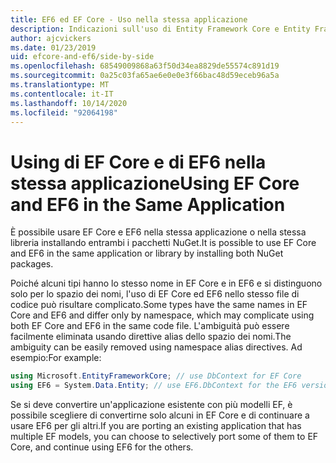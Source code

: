 ```yaml
---
title: EF6 ed EF Core - Uso nella stessa applicazione
description: Indicazioni sull'uso di Entity Framework Core e Entity Framework 6 nella stessa applicazione
author: ajcvickers
ms.date: 01/23/2019
uid: efcore-and-ef6/side-by-side
ms.openlocfilehash: 68549009868a63f50d34ea8829de55574c891d19
ms.sourcegitcommit: 0a25c03fa65ae6e0e0e3f66bac48d59eceb96a5a
ms.translationtype: MT
ms.contentlocale: it-IT
ms.lasthandoff: 10/14/2020
ms.locfileid: "92064198"
---
```

# <a name="using-ef-core-and-ef6-in-the-same-application"></a><span data-ttu-id="c7bf9-103">Using di EF Core e di EF6 nella stessa applicazione</span><span class="sxs-lookup"><span data-stu-id="c7bf9-103">Using EF Core and EF6 in the Same Application</span></span>

<span data-ttu-id="c7bf9-104">È possibile usare EF Core e EF6 nella stessa applicazione o nella stessa libreria installando entrambi i pacchetti NuGet.</span><span class="sxs-lookup"><span data-stu-id="c7bf9-104">It is possible to use EF Core and EF6 in the same application or library by installing both NuGet packages.</span></span>

<span data-ttu-id="c7bf9-105">Poiché alcuni tipi hanno lo stesso nome in EF Core e in EF6 e si distinguono solo per lo spazio dei nomi, l'uso di EF Core ed EF6 nello stesso file di codice può risultare complicato.</span><span class="sxs-lookup"><span data-stu-id="c7bf9-105">Some types have the same names in EF Core and EF6 and differ only by namespace, which may complicate using both EF Core and EF6 in the same code file.</span></span> <span data-ttu-id="c7bf9-106">L'ambiguità può essere facilmente eliminata usando direttive alias dello spazio dei nomi.</span><span class="sxs-lookup"><span data-stu-id="c7bf9-106">The ambiguity can be easily removed using namespace alias directives.</span></span> <span data-ttu-id="c7bf9-107">Ad esempio:</span><span class="sxs-lookup"><span data-stu-id="c7bf9-107">For example:</span></span>

```csharp
using Microsoft.EntityFrameworkCore; // use DbContext for EF Core
using EF6 = System.Data.Entity; // use EF6.DbContext for the EF6 version
```

<span data-ttu-id="c7bf9-108">Se si deve convertire un'applicazione esistente con più modelli EF, è possibile scegliere di convertirne solo alcuni in EF Core e di continuare a usare EF6 per gli altri.</span><span class="sxs-lookup"><span data-stu-id="c7bf9-108">If you are porting an existing application that has multiple EF models, you can choose to selectively port some of them to EF Core, and continue using EF6 for the others.</span></span>

